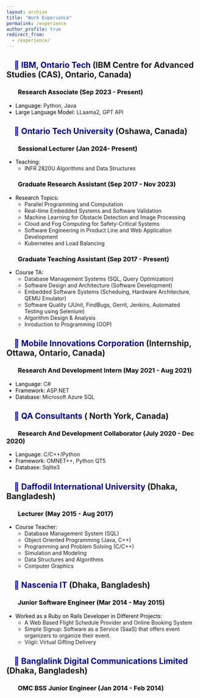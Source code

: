 ```yaml
---
layout: archive
title: "Work Experience"
permalink: /experience
author_profile: true
redirect_from: 
  - /experience/
---
```



## <span style="padding-left: 20px; color:DarkBlue">💼 IBM, Ontario Tech</span> (IBM Centre for Advanced Studies (CAS), Ontario, Canada)
### <span style="padding-left: 30px; color:black">Research Associate (Sep 2023 - Present)</span>
- <span style="color:black">Language:</span> Python, Java
- <span style="color:black">Large Language Model:</span> LLaama2, GPT API

## <span style="padding-left: 20px; color:DarkBlue">💼 Ontario Tech University</span> (Oshawa, Canada)
### <span style="padding-left: 30px; color:black">Sessional Lecturer (Jan 2024- Present)</span>
- <span style="color:black">Teaching:</span>
    - INFR 2820U Algorithms and Data Structures 

### <span style="padding-left: 30px; color:black">Graduate Research Assistant (Sep 2017 - Nov 2023)</span>
- <span style="color:black">Research Topics:</span> 
    - Parallel Programming and Computation
    - Real-time Embedded Systems and Software Validation
    - Machine Learning for Obstacle Detection and Image Processing
    - Cloud and Fog Computing for Safety-Critical Systems 
    - Software Engineering in Product Line and Web Application Development
    - Kubernetes and Load Balancing


### <span style="padding-left: 30px; color:black">Graduate Teaching Assistant (Sep 2017 - Present)</span>
- <span style="color:black">Course TA:</span>
    - Database Management Systems (SQL, Query Optimization)
    - Software Design and Architecture (Software Development)
    - Embedded Software Systems (Scheduing, Hardware Architecture, QEMU Emulator)
    - Software Quality (JUnit, FindBugs, Gerrit, Jenkins, Automated Testing using Selenium)
    - Algorithm Design & Analysis
    - Inroduction to Programming (OOP)

## <span style="padding-left: 20px; color:DarkBlue">💼 Mobile Innovations Corporation</span> (Internship, Ottawa, Ontario, Canada)
### <span style="padding-left: 30px; color:black"> Research And Development Intern (May 2021 - Aug 2021)</span>
- <span style="color:black">Language:</span> C#
- <span style="color:black">Framework:</span> ASP.NET
- <span style="color:black">Database:</span> Microsoft Azure SQL

## <span style="padding-left: 20px; color:DarkBlue">💼 QA Consultants</span> ( North York, Canada)
### <span style="padding-left: 30px; color:black">Research And Development Collaborator (July 2020 - Dec 2020)</span>
- <span style="color:black">Language:</span> C/C++/Python
- <span style="color:black">Framework:</span> OMNET++, Python QT5
- <span style="color:black">Database:</span> Sqlite3

## <span style="padding-left: 20px; color:DarkBlue">💼 Daffodil International University</span> (Dhaka, Bangladesh)
### <span style="padding-left: 30px; color:black">Lecturer (May 2015 - Aug 2017)</span>
- <span style="color:black">Course Teacher:</span>
    - Database Management System (SQL)
    - Object Oriented Programming (Java, C++)
    - Programming and Problem Solving (C/C++)
    - Simulation and Modeling
    - Data Structures and Algorithms
    - Computer Graphics

## <span style="padding-left: 20px; color:DarkBlue">💼 Nascenia IT</span> (Dhaka, Bangladesh)
### <span style="padding-left: 30px; color:black">Junior Software Engineer (Mar 2014 - May 2015)</span>
- <span style="color:black">Worked as a Ruby on Rails Developer in Different Projects:</span>
    - A Web Based Flight Schedule Provider and Online Booking System
    - Simple Signup: Software as a Service (SaaS) that offers event organizers to organize their event. 
    - Viigii: Virtual Gifting Delivery

## <span style="padding-left: 20px; color:DarkBlue">💼 Banglalink Digital Communications Limited</span>  (Dhaka, Bangladesh)
### <span style="padding-left: 30px; color:black">OMC BSS Junior Engineer (Jan 2014 - Feb 2014)</span>

